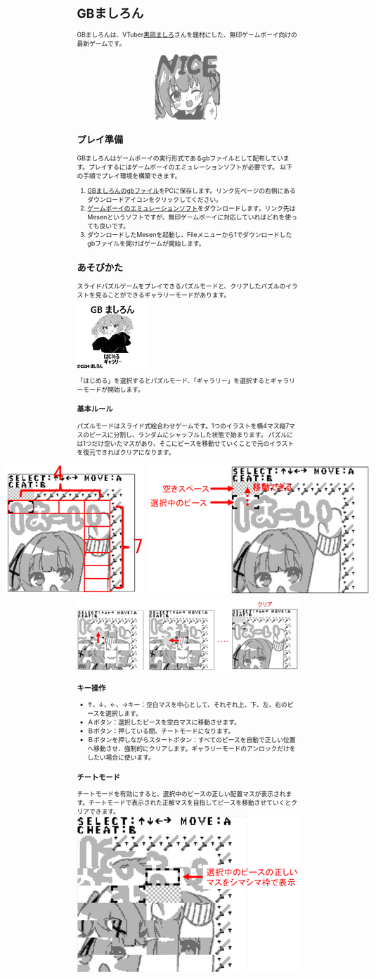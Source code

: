 # GBましろん
GBましろんは、VTuber[黒岡ましろ](https://twitter.com/kurokamashiro)さんを題材にした、無印ゲームボーイ向けの最新ゲームです。  
<p align="center">
  <img src="https://github.com/maoh-ika/msrn/blob/main/resource/release/screenshoot/nice.png" width="150" height="150" style="display:block;margin:auto;" />
</p>

## プレイ準備
GBましろんはゲームボーイの実行形式であるgbファイルとして配布しています。プレイするにはゲームボーイのエミュレーションソフトが必要です。
以下の手順でプレイ環境を構築できます。  

1. [GBましろんのgbファイル](https://github.com/maoh-ika/msrn/blob/main/dist/Release/msrn.gb)をPCに保存します。リンク先ページの右側にあるダウンロードアイコンをクリックしてください。
2. [ゲームボーイのエミュレーションソフト](https://www.mesen.ca/)をダウンロードします。リンク先はMesenというソフトですが、無印ゲームボーイに対応していればどれを使っても良いです。
3. ダウンロードしたMesenを起動し、Fileメニューから1でダウンロードしたgbファイルを開けばゲームが開始します。

## あそびかた
スライドパズルゲームをプレイできるパズルモードと、クリアしたパズルのイラストを見ることができるギャラリーモードがあります。

![](resource/release/title/title.png)

「はじめる」を選択するとパズルモード、「ギャラリー」を選択するとギャラリーモードが開始します。

### 基本ルール
パズルモードはスライド式絵合わせゲームです。1つのイラストを横4マス縦7マスのピースに分割し、ランダムにシャッフルした状態で始まります。
パズルには1つだけ空いたマスがあり、そこにピースを移動せていくことで元のイラストを復元できればクリアになります。

<div style="display: flex; justify-content: center;">
  <img src="resource/release/screenshoot/grid.png" style="width: 315px; height: 300px; margin-right: 10px;">
  <img src="resource/release/screenshoot/cursor.png" style="width: 525px; height: 300px;">
</div>  

![](resource/release/screenshoot/step.png)

### キー操作
* ↑、↓、←、→キー：空白マスを中心として、それぞれ上、下、左、右のピースを選択します。
* Ａボタン：選択したピースを空白マスに移動させます。
* Ｂボタン：押している間、チートモードになります。
* Ｂボタンを押しながらスタートボタン：すべてのピースを自動で正しい位置へ移動させ、強制的にクリアします。ギャラリーモードのアンロックだけをしたい場合に使います。

### チートモード
チートモードを有効にすると、選択中のピースの正しい配置マスが表示されます。チートモードで表示された正解マスを目指してピースを移動させていくとクリアできます。  
<img src="resource/release/screenshoot/cheat.png" >
